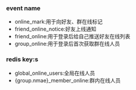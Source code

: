 ### event name

- online_mark:用于向好友、群在线标记
- friend_online_notice:好友上线通知
- friend_online:用于登录后给自己推送好友在线列表
- group_online:用于登录后首次获取群在线人员

### redis key:s

- global_online_users:全局在线人员
- {group.nmae}\_member_online:群内在线人员

